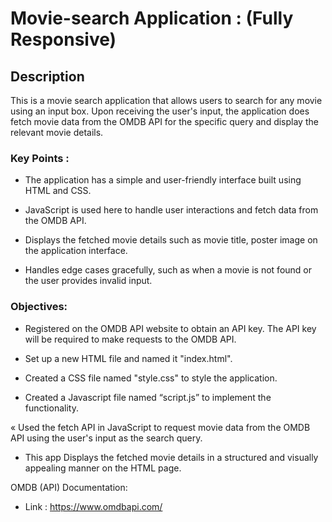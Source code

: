 # Movie-search Application : (Fully Responsive)

## Description

This is a movie search application that allows users to search for any movie using an
input box. Upon receiving the user's input, the application does fetch movie data from the OMDB API for the specific query and display the relevant movie details.

### Key Points :
  + The application has a simple and user-friendly interface built using HTML and CSS.

  + JavaScript is used here to handle user interactions and fetch data from the OMDB API.

  + Displays the fetched movie details such as movie title, poster image on the application interface.

  + Handles edge cases gracefully, such as when a movie is not found or the user provides invalid input.

### Objectives:

  + Registered on the OMDB API website to obtain an API key. The API key will be required to make requests to the
      OMDB API.

  + Set up a new HTML file and named it "index.html".

  + Created a CSS file named "style.css" to style the application.

  + Created a Javascript file named “script.js” to implement the functionality.

  « Used the fetch API in JavaScript to request movie data from the OMDB API using the user's input as the search query.

  + This app Displays the fetched movie details in a structured and visually appealing manner on the HTML page.

                                         

  OMDB (API) Documentation:
  + Link : https://www.omdbapi.com/